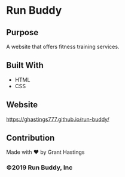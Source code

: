 # Run Buddy

## Purpose
A website that offers fitness training services.

## Built With
* HTML
* CSS

## Website
https://ghastings777.github.io/run-buddy/

## Contribution
Made with ❤️ by Grant Hastings

### ©️2019 Run Buddy, Inc
